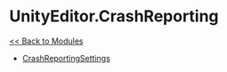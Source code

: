# UnityEditor.CrashReporting
[<< Back to Modules](index.md)
- [CrashReportingSettings](UnityEditor.CrashReporting.CrashReportingSettings.md)

